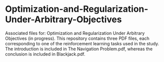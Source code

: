 # Optimization-and-Regularization-Under-Arbitrary-Objectives
Associated files for: Optimization and Regularization Under Arbitrary Objectives (in progress). This repository contains three PDF files, each corresponding to one of the reinforcement learning tasks used in the study. The introduction is included in The Navigation Problem.pdf, whereas the conclusion is included in Blackjack.pdf. 
